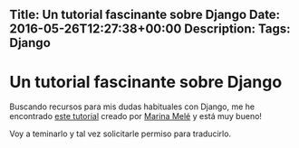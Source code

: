 Title: Un tutorial fascinante sobre Django
Date: 2016-05-26T12:27:38+00:00
Description: 
Tags: Django
---
# Un tutorial fascinante sobre Django

Buscando recursos para mis dudas habituales con Django, me he encontrado [este tutorial](http://www.marinamele.com/taskbuster-django-tutorial) creado por [Marina Melé](https://plus.google.com/+MarinaMeleMesseguer) y está muy bueno!

Voy a teminarlo y tal vez solicitarle permiso para traducirlo.